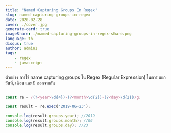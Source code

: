 ```yaml
---
title: "Named Capturing Groups In Regex"
slug: named-capturing-groups-in-regex
date: 2020-02-28
cover: ./cover.jpg
generate-card: true
imageShare: ./named-capturing-groups-in-regex-share.png
language: th
disqus: true
author: admin1
tags:
    - regex
    - javascript
---
```


ตัวอย่าง การใช้ name capturing groups ใน Regex (Regular Expression) ในการ แยก วันที่, เดือน และ ปี ออกจากกัน


``` javascript

const re = /(?<year>\d{4})-(?<month>\d{2})-(?<day>\d{2})/g;

const result = re.exec('2019-06-23');

console.log(result.groups.year); //2019
console.log(result.groups.month); //06
console.log(result.groups.day); //23


```
